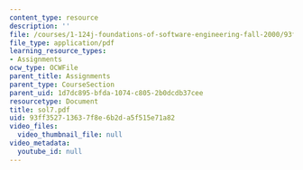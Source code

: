 ```yaml
---
content_type: resource
description: ''
file: /courses/1-124j-foundations-of-software-engineering-fall-2000/93ff352713637f8e6b2da5f515e71a82_sol7.pdf
file_type: application/pdf
learning_resource_types:
- Assignments
ocw_type: OCWFile
parent_title: Assignments
parent_type: CourseSection
parent_uid: 1d7dc895-bfda-1074-c805-2b0dcdb37cee
resourcetype: Document
title: sol7.pdf
uid: 93ff3527-1363-7f8e-6b2d-a5f515e71a82
video_files:
  video_thumbnail_file: null
video_metadata:
  youtube_id: null
---
```

